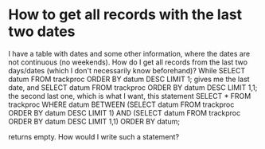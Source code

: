 
# How to get all records with the last two dates

I have a table with dates and some other information, where the dates are not continuous (no weekends). How do I get all records from the last two days/dates (which I don't necessarily know beforehand)?
While
SELECT datum FROM trackproc ORDER BY datum DESC LIMIT 1;
gives me the last date, and
SELECT datum FROM trackproc ORDER BY datum DESC LIMIT 1,1;
the second last one, which is what I want, this statement
SELECT * FROM trackproc 
WHERE datum BETWEEN (SELECT datum FROM trackproc ORDER BY datum DESC LIMIT 1) 
            AND     (SELECT datum FROM trackproc ORDER BY datum DESC LIMIT 1,1) 
ORDER BY datum;

returns empty.
How would I write such a statement?

        
